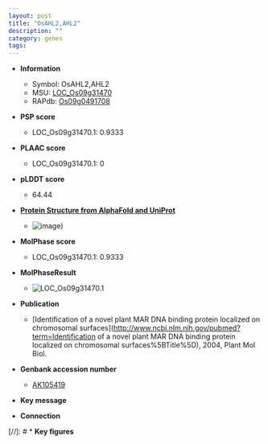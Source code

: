 ```yaml
---
layout: post
title: "OsAHL2,AHL2"
description: ""
category: genes
tags: 
---
```


* **Information**  
    + Symbol: OsAHL2,AHL2  
    + MSU: [LOC_Os09g31470](http://rice.plantbiology.msu.edu/cgi-bin/ORF_infopage.cgi?orf=LOC_Os09g31470)  
    + RAPdb: [Os09g0491708](http://rapdb.dna.affrc.go.jp/viewer/gbrowse_details/irgsp1?name=Os09g0491708)  

* **PSP score**  
    + LOC_Os09g31470.1: 0.9333 

* **PLAAC score**  
    + LOC_Os09g31470.1: 0 

* **pLDDT score**
    + 64.44

* **[Protein Structure from AlphaFold and UniProt](https://www.uniprot.org/uniprotkb/A1A6F0/entry#structure)**
    + ![image](https://ricepsp.github.io/images/A/AF-A1A6F0-F1.png))

* **MolPhase score**
    + LOC_Os09g31470.1: 0.9333

* **MolPhaseResult**
    + ![LOC_Os09g31470.1](https://ricepsp.github.io/pictures/LOC_Os09g/LOC_Os09g31470.1.png)

* **Publication**  
    + [Identification of a novel plant MAR DNA binding protein localized on chromosomal surfaces](http://www.ncbi.nlm.nih.gov/pubmed?term=Identification of a novel plant MAR DNA binding protein localized on chromosomal surfaces%5BTitle%5D), 2004, Plant Mol Biol.

* **Genbank accession number**  
    + [AK105419](http://www.ncbi.nlm.nih.gov/nuccore/AK105419)

* **Key message**  

* **Connection**  

[//]: # * **Key figures**  


